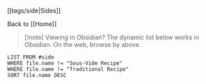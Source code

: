 
[[tags/side|Sides]]

Back to [[Home]]


> [!note] Viewing in Obsidian?
> The dynamic list below works in Obsidian. On the web, browse by above.
```dataview
LIST FROM #side
WHERE file.name != "Sous-Vide Recipe" 
WHERE file.name != "Traditional Recipe" 
SORT file.name DESC
```

